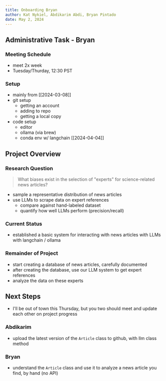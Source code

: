 ```yaml
---
title: Onboarding Bryan
author: Kat Nykiel, Abdikarim Abdi, Bryan Pintado
date: May 2, 2024
---
```


## Administrative Task - Bryan

### Meeting Schedule

- meet 2x week
- Tuesday/Thurday, 12:30 PST

### Setup

- mainly from [[2024-03-08]]
- git setup
    - getting an account
    - adding to repo
    - getting a local copy
- code setup
  - editor
  - ollama (via brew)
  - conda env w/ langchain [[2024-04-04]]

## Project Overview

### Research Question

> What biases exist in the selection of "experts" for science-related news articles?

- sample a representative distribution of news articles
- use LLMs to scrape data on expert references
  - compare against hand-labeled dataset
  - quantify how well LLMs perform (precision/recall)

### Current Status

- established a basic system for interacting with news articles with LLMs with langchain / ollama

### Remainder of Project

- start creating a database of news articles, carefully documented
- after creating the database, use our LLM system to get expert references
- analyze the data on these experts

## Next Steps

- I'll be out of town this Thursday, but you two should meet and update each other on project progress

### Abdikarim

- upload the latest version of the `Article` class to github, with llm class method

### Bryan

- understand the `Article` class and use it to analyze a news article you find, by hand (no API)
